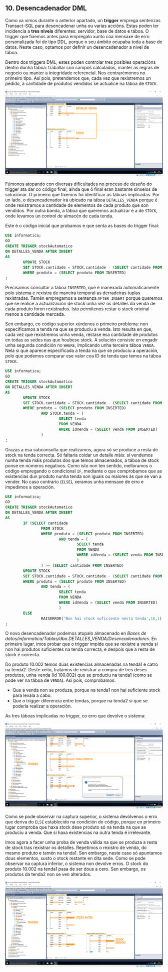 ## 10. Desencadenador DML

Como xa vimos durante o anterior apartado, un **trigger** emprega sentenzas Transact-SQL para desencadenar unha ou varias accións. Estas poden ter incidencia a **tres niveis** diferentes: servidor, base de datos e táboa. O trigger que fixemos antes para empregalo xunto coa mensaxe de erro personalizada foi de tipo DDL, porque o seu ámbito ocupaba toda a base de datos. Neste caso, optamos por definir un desencadenador a nivel de táboa.

Dentro dos triggers DML, estes poden controlar tres posibles operacións dentro dunha táboa: traballar con campos calculados, manter as regras de negocio ou manter a integridade referencial. Nos centrarémonos no primeiro tipo. Así pois, pretendemos que, cada vez que rexistremos un pedido, a cantidade de produtos vendidos se actualice na táboa de ```STOCK```.

![01](./img/10_01.png)


Fúmonos atopando con diversas dificultades no proceso de deseño do trigger ata dar co código final, aínda que ó final eran bastante sinxelos de solucionar. O primeiro que fixemos foi identificar as táboas implicadas. Por un lado, o desencadenador irá ubicado na táboa ```DETALLES_VENDA``` porque é onde rexistramos a cantidade de elementos de cada produto que son vendidos. Por outra banda, a táboa que queremos actualizar é a de ```STOCK```, onde levamos un control de almacén de cada tenda.

Este é o código inicial que probamos e que senta as bases do trigger final: 

```sql
USE informatica;
GO
CREATE TRIGGER stockAutomatico
ON DETALLES_VENDA AFTER INSERT
AS
        UPDATE STOCK
        SET STOCK.cantidade = STOCK.cantidade - (SELECT cantidade FROM INSERTED)
        WHERE produto = (SELECT produto FROM INSERTED)
;
```


Precisamos consultar a táboa ```INSERTED```, que é manexada automaticamente polo sistema e rexistra de maneira temporal as derradeiras tuplas rexistradas. Tamén empregamos a sentenza ```AFTER INSERT``` porque queremos que se realice a actualización de stock unha vez os detalles da venda de cada produto foron rexistrados. Isto permítenos restar o stock orixinal menos a cantidade mercada.

Sen embargo, co código superior xúrdenos o primeiro problema: non especificamos a tenda na que se produciu a venda. Isto resulta en que, cada vez que rexistremos unha venda, réstase esa cantidade de produtos en todas as sedes nas que houbese stock. A solución consiste en engadir unha segunda condición no ```WHERE```, implicando unha terceira táboa ```VENDA```. Nela si que aparece especificada a tenda na que se produciu a operación, polo que podemos comparar ese valor coa ID de tenda que temos na táboa ```STOCK```.

```sql
USE informatica;
GO
CREATE TRIGGER stockAutomatico
ON DETALLES_VENDA AFTER INSERT
AS
        UPDATE STOCK
        SET STOCK.cantidade = STOCK.cantidade - (SELECT cantidade FROM INSERTED)
        WHERE produto = (SELECT produto FROM INSERTED)
                AND STOCK.tenda = (
                        SELECT tenda
                        FROM VENDA
                        WHERE idVenda = (SELECT venda FROM INSERTED)
                )
;
```

Grazas a esa subconsulta que realizamos, agora só se produce a resta de stock na tenda correcta. Só faltaría coidar un detalle máis: si vendemos nunha tenda máis produtos dos que temos almacenados, a táboa de stock ponse en números negativos. Como isto non ten sentido, melloramos o código empregando o condicional ```IF```, mediante o que comprobamos que as existencias dun produto nunha tenda son iguais ou maiores ás que se van a vender. No caso contrario (```ELSE```), xeramos unha mensaxe de erro e impedimos a operación.

```sql
USE informatica;
GO
CREATE TRIGGER stockAutomatico
ON DETALLES_VENDA AFTER INSERT
AS
        IF (SELECT cantidade
                FROM STOCK
                WHERE produto = (SELECT produto FROM INSERTED)
                        AND tenda = (
                                SELECT tenda
                                FROM VENDA
                                WHERE idVenda = (SELECT venda FROM INSERTED)
                                )
                ) >= (SELECT cantidade FROM INSERTED)
        UPDATE STOCK
        SET STOCK.cantidade = STOCK.cantidade - (SELECT cantidade FROM INSERTED)
        WHERE produto = (SELECT produto FROM INSERTED)
                AND tenda = (
                        SELECT tenda
                        FROM VENDA
                        WHERE idVenda = (SELECT venda FROM INSERTED)
                        )
        ELSE
                RAISERROR('Non hai stock suficiente nesta tenda',16,1)
;
```


O novo desencadenador podemos atopalo almacenado en *Bases de datos/informatica/Tablas/dbo.DETALLES_VENDA/Desencadenadores*. En primeiro lugar, imos probar que o trigger impide que se rexistre a venda si non hai produtos suficientes na tenda correcta, e despois que a resta de stock é correcta.

Do produto 10.002 temos dúas existencias almacenadas na tenda1 e catro na tenda2. Deste xeito, tratamos de rexistrar a compra de tres deses produtos, unha venda (id 100.002) que se produciu na tenda1 (como se pode ver na táboa de ```VENDA```). Así pois, comprobamos:

- Que a venda non se produza, porque na tenda1 non hai suficiente stock para levala a cabo.
- Que o trigger diferencia entre tendas, porque na tenda2 si que se podería realizar a operación.

As tres táboas implicadas no trigger, co erro que devolve o sistema:

![02](./img/10_02.png)


Como se pode observar na captura superior, o sistema devólvenos o erro que deriva do ```ELSE``` establecido na condición do código, porque en primeiro lugar comproba que haxa stock dese produto só na tenda na que se produciu a venda. Que si haxa existencias na outra tenda é irrelevante.

Imos agora a facer unha proba de venda válida na que se produza a resta de stock tras rexistrar os detalles. Repetimos o rexistro de venda, do mesmo produto e tamén na tenda1. Sen embargo, neste caso só apuntamos dous elementos, xusto o stock restante en dita sede. Como se pode observar na captura inferior, o sistema non devolve erros. O stock do produto 10.002 na tenda1 pasa de ser dous a cero. Sen embargo, os produtos da tenda2 non se ven alterados.

![03](./img/10_03.png)
